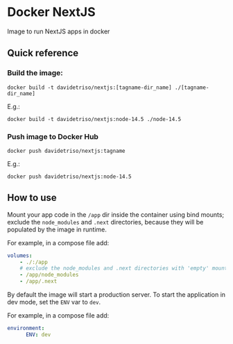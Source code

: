 # Docker NextJS

Image to run NextJS apps in docker

## Quick reference

### Build the image:

```
docker build -t davidetriso/nextjs:[tagname-dir_name] ./[tagname-dir_name]
```

E.g.:

```
docker build -t davidetriso/nextjs:node-14.5 ./node-14.5
```

### Push image to Docker Hub

```
docker push davidetriso/nextjs:tagname
```

E.g.:

```
docker push davidetriso/nextjs:node-14.5
```

## How to use

Mount your app code in the `/app` dir inside the container using bind mounts; exclude the `node_modules` and `.next` directories, because they will be populated by the image in runtime.

For example, in a compose file add:

```yaml
volumes:
    - ./:/app
    # exclude the node_modules and .next directories with 'empty' mounts
    - /app/node_modules
    - /app/.next
```

By default the image will start a production server.
To start the application in dev mode, set the `ENV` var to `dev`.

For example, in a compose file add:

```yaml
environment:
      ENV: dev
```